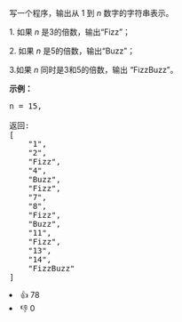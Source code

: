 <p>写一个程序，输出从 1 到 <em>n</em> 数字的字符串表示。</p>

<p>1. 如果&nbsp;<em>n&nbsp;</em>是3的倍数，输出&ldquo;Fizz&rdquo;；</p>

<p>2. 如果&nbsp;<em>n&nbsp;</em>是5的倍数，输出&ldquo;Buzz&rdquo;；</p>

<p>3.如果&nbsp;<em>n&nbsp;</em>同时是3和5的倍数，输出 &ldquo;FizzBuzz&rdquo;。</p>

<p><strong>示例：</strong></p>

<pre>n = 15,

返回:
[
    &quot;1&quot;,
    &quot;2&quot;,
    &quot;Fizz&quot;,
    &quot;4&quot;,
    &quot;Buzz&quot;,
    &quot;Fizz&quot;,
    &quot;7&quot;,
    &quot;8&quot;,
    &quot;Fizz&quot;,
    &quot;Buzz&quot;,
    &quot;11&quot;,
    &quot;Fizz&quot;,
    &quot;13&quot;,
    &quot;14&quot;,
    &quot;FizzBuzz&quot;
]
</pre>
<div><li>👍 78</li><li>👎 0</li></div>